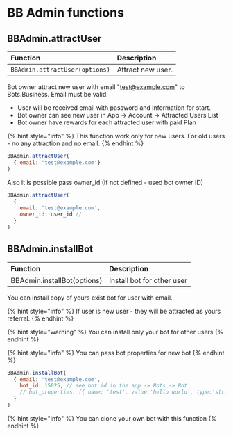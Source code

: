 # BB Admin functions

## BBAdmin.attractUser

| Function | Description |
| :--- | :--- |
| `BBAdmin.attractUser(options)` | Attract new user.  |

Bot owner attract new user with email "test@example.com" to Bots.Business. Email must be valid. 

* User will be received email with password and information for start.
* Bot owner can see new user in App -&gt; Account -&gt; Attracted Users List
* Bot owner have rewards for each attracted user with paid Plan

{% hint style="info" %}
This function work only for new users. For old users - no any attraction and no email.
{% endhint %}

```javascript
BBAdmin.attractUser(
  { email: 'test@example.com'}
)
```

Also it is possible pass owner\_id \(If not defined - used bot owner ID\)

```javascript
BBAdmin.attractUser(
  { 
    email: 'test@example.com',
    owner_id: user_id // 
  }
)
```

## BBAdmin.installBot

| Function | Description |
| :--- | :--- |
| BBAdmin.installBot\(options\) | Install bot for other user |

You can install copy of yours exist bot for user with email.

{% hint style="info" %}
If user is new user - they will be attracted as yours referral.
{% endhint %}

{% hint style="warning" %}
You can install only your bot for other users
{% endhint %}

{% hint style="info" %}
You can pass bot properties for new bot
{% endhint %}

```javascript
BBAdmin.installBot(
  { email: 'test@example.com',
    bot_id: 15025, // see bot id in the app -> Bots -> Bot
    // bot_properties: [{ name: 'test', value:'hello world', type:'string' }]
  }
)
```

{% hint style="info" %}
You can clone your own bot with this function
{% endhint %}

